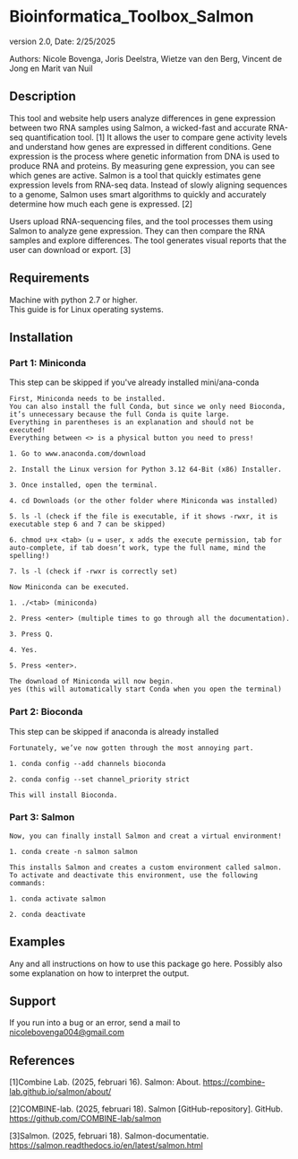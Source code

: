 # Bioinformatica_Toolbox_Salmon
version 2.0, Date: 2/25/2025

Authors: Nicole Bovenga, Joris Deelstra, Wietze van den Berg, Vincent de Jong en Marit van Nuil
 
 
## Description
This tool and website help users analyze differences in gene expression between two RNA samples using Salmon, a wicked-fast and accurate RNA-seq quantification tool. [1]
It allows the user to compare gene activity levels and understand how genes are expressed in different conditions.
Gene expression is the process where genetic information from DNA is used to produce RNA and proteins. By measuring gene expression, you can see which genes are active.
Salmon is a tool that quickly estimates gene expression levels from RNA-seq data. Instead of slowly aligning sequences to a genome, 
Salmon uses smart algorithms to quickly and accurately determine how much each gene is expressed. [2]

Users upload RNA-sequencing files, and the tool processes them using Salmon to analyze gene expression.
They can then compare the RNA samples and explore differences. The tool generates visual reports that the user can download or export. [3]

## Requirements
Machine with python 2.7 or higher. <br>
This guide is for Linux operating systems.

## Installation
### Part 1: Miniconda
This step can be skipped if you've already installed mini/ana-conda
```
First, Miniconda needs to be installed.
You can also install the full Conda, but since we only need Bioconda, it’s unnecessary because the full Conda is quite large.
Everything in parentheses is an explanation and should not be executed!
Everything between <> is a physical button you need to press!
 
1. Go to www.anaconda.com/download
 
2. Install the Linux version for Python 3.12 64-Bit (x86) Installer.
 
3. Once installed, open the terminal.
 
4. cd Downloads (or the other folder where Miniconda was installed)
 
5. ls -l (check if the file is executable, if it shows -rwxr, it is executable step 6 and 7 can be skipped)
 
6. chmod u+x <tab> (u = user, x adds the execute permission, tab for auto-complete, if tab doesn’t work, type the full name, mind the spelling!)
 
7. ls -l (check if -rwxr is correctly set)
 
Now Miniconda can be executed.
 
1. ./<tab> (miniconda)
 
2. Press <enter> (multiple times to go through all the documentation).
 
3. Press Q.
 
4. Yes.
 
5. Press <enter>.
 
The download of Miniconda will now begin.
yes (this will automatically start Conda when you open the terminal)
```
### Part 2: Bioconda
This step can be skipped if anaconda is already installed
 
```
Fortunately, we’ve now gotten through the most annoying part.
 
1. conda config --add channels bioconda
 
2. conda config --set channel_priority strict
 
This will install Bioconda.
```
### Part 3: Salmon
 
```
Now, you can finally install Salmon and creat a virtual environment!
 
1. conda create -n salmon salmon
 
This installs Salmon and creates a custom environment called salmon.
To activate and deactivate this environment, use the following commands:
 
1. conda activate salmon
 
2. conda deactivate
```
 
## Examples
Any and all instructions on how to use this package go here. Possibly also some explanation on
how to interpret the output.
 
## Support
If you run into a bug or an error, send a mail to nicolebovenga004@gmail.com
 
## References
 
[1]Combine Lab. (2025, februari 16). Salmon: About. https://combine-lab.github.io/salmon/about/  
 
[2]COMBINE-lab. (2025, februari 18). Salmon [GitHub-repository]. GitHub. https://github.com/COMBINE-lab/salmon 
 
[3]Salmon. (2025, februari 18). Salmon-documentatie. https://salmon.readthedocs.io/en/latest/salmon.html 
 

